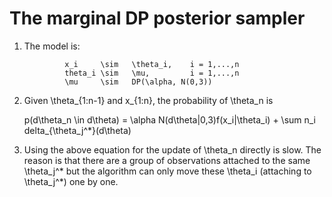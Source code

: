 # The marginal DP posterior sampler

1. The model is:

                x_i     \sim   \theta_i,    i = 1,...,n
                theta_i \sim   \mu,         i = 1,...,n
                \mu     \sim   DP(\alpha, N(0,3))

2. Given \theta_{1:n-1} and x_{1:n}, the probability of \theta_n is 

    p(d\theta_n \in d\theta) = \alpha N(d\theta|0,3)f(x_i|\theta_i) + \sum n_i delta_{\theta_j^*}(d\theta)

3. Using the above equation for the update of \theta_n directly is slow. The reason is that there are a group of observations attached to the same \theta_j^* but the algorithm can only move these \theta_i (attaching to \theta_j^*) one by one. 

